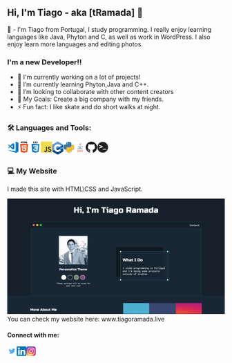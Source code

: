 ## Hi, I'm Tiago - aka [tRamada] 👋
👦 - I'm Tiago from Portugal, I study programming. I really enjoy learning languages like Java, Phyton and C, as well as work in WordPress. I also enjoy learn more languages and editing photos. 

### I'm a new Developer!!

- 🔭 I'm currently working on a lot of projects!
- 🌱 I’m currently learning Phyton,Java and C++.
- 👯 I’m looking to collaborate with other content creators
- 🥅 My Goals: Create a big company with my friends.
- ⚡ Fun fact: I like skate and do short walks at night.

### 🛠 Languages and Tools:

<img align="left" alt="Visual Studio Code" width="26px" src="https://raw.githubusercontent.com/github/explore/80688e429a7d4ef2fca1e82350fe8e3517d3494d/topics/visual-studio-code/visual-studio-code.png" />
<img align="left" alt="HTML5" width="26px" src="https://raw.githubusercontent.com/github/explore/80688e429a7d4ef2fca1e82350fe8e3517d3494d/topics/html/html.png" />
<img align="left" alt="CSS3" width="26px" src="https://raw.githubusercontent.com/github/explore/80688e429a7d4ef2fca1e82350fe8e3517d3494d/topics/css/css.png" />
<img align="left" alt="JavaScript" width="26px" src="https://raw.githubusercontent.com/github/explore/80688e429a7d4ef2fca1e82350fe8e3517d3494d/topics/javascript/javascript.png" />
<img align="left" alt="C++" width="26px" src="C++_Icon.png" />
<img align="left" alt="Phyton" width="26px" src="Phyton_Icon.png" />
<img align="left" alt="Java" width="26px" src="Java_Icon.png" />
<img align="left" alt="GitHub" width="26px" src="https://raw.githubusercontent.com/github/explore/78df643247d429f6cc873026c0622819ad797942/topics/github/github.png" />
<img align="left" alt="Terminal" width="26px" src="https://raw.githubusercontent.com/github/explore/80688e429a7d4ef2fca1e82350fe8e3517d3494d/topics/terminal/terminal.png" />
<br />
<br />

### 💻 My Website
I made this site with HTML\CSS and JavaScript.

<img src="Website_Screenshot.png" width="800">
You can check my website here: www.tiagoramada.live 

#### Connect with me:

[<img align="left" alt="tRamada | Twitter" width="22px" src="Twitter_Icon.png" />][twitter]
[<img align="left" alt="tRamada | LinkedIn" width="22px" src="Linkedin_Icon.png" />][linkedin]
[<img align="left" alt="tRamada | Instagram" width="22px" src="Instagram_Icon.png" />][instagram]
<br>
<br>

[twitter]: https://twitter.com/tRamada_
[instagram]: https://www.instagram.com/tiago.ramada/
[linkedin]: https://www.linkedin.com/in/tiago-ramada-5888a8193/
